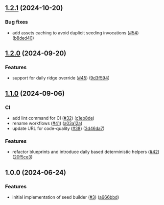 ## [1.2.1](https://github.com/technology-studio/test-automation-jest/compare/v1.2.0...v1.2.1) (2024-10-20)


### Bug fixes

* add assets caching to avoid duplicit seeding invocations ([#54](https://github.com/technology-studio/test-automation-jest/issues/54)) ([b8ded40](https://github.com/technology-studio/test-automation-jest/commit/b8ded40ca3c2610de6100fce517351da30fb56b2))

## [1.2.0](https://github.com/technology-studio/test-automation-jest/compare/v1.1.0...v1.2.0) (2024-09-20)


### Features

* support for daily ridge override ([#45](https://github.com/technology-studio/test-automation-jest/issues/45)) ([9d3f594](https://github.com/technology-studio/test-automation-jest/commit/9d3f5945eff6c23da23b58065694717425f53ce6))

## [1.1.0](https://github.com/technology-studio/test-automation-jest/compare/v1.0.0...v1.1.0) (2024-09-06)


### CI

* add lint command for CI ([#32](https://github.com/technology-studio/test-automation-jest/issues/32)) ([c1eb8de](https://github.com/technology-studio/test-automation-jest/commit/c1eb8de6bda62f0a2b728caa813b21346d72c886))
* rename workflows ([#41](https://github.com/technology-studio/test-automation-jest/issues/41)) ([a03a12a](https://github.com/technology-studio/test-automation-jest/commit/a03a12aae9f5ea4768099d5da7c1c8246142d687))
* update URL for code-quality ([#38](https://github.com/technology-studio/test-automation-jest/issues/38)) ([3d46da7](https://github.com/technology-studio/test-automation-jest/commit/3d46da7e2887b0aedd7addb85c3e69ee68eee6f9))


### Features

* refactor blueprints and introduce daily based deterministic helpers ([#42](https://github.com/technology-studio/test-automation-jest/issues/42)) ([20f5ce3](https://github.com/technology-studio/test-automation-jest/commit/20f5ce3eda3a853952aaaee567615d71a3a850f6))

## 1.0.0 (2024-06-24)


### Features

* initial implementation of seed builder ([#3](https://github.com/technology-studio/test-automation-jest/issues/3)) ([a666bbd](https://github.com/technology-studio/test-automation-jest/commit/a666bbd4d28cc4c57bf7c3e105073eee8500dd4a))
